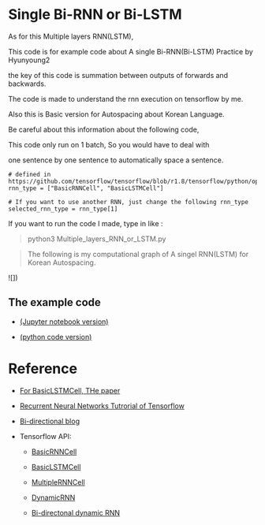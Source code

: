 # Single Bi-RNN or Bi-LSTM

As for this Multiple layers RNN(LSTM),

This code is for example code about A single Bi-RNN(Bi-LSTM) Practice by Hyunyoung2

the key of this code is summation between outputs of forwards and backwards.

The code is made to understand the rnn execution on tensorflow by me.

Also this is Basic version for Autospacing about Korean Language.

Be careful about this information about the following code,

This code only run on 1 batch, So you would have to deal with

one sentence by one sentence to automatically space a sentence.

```
# defined in https://github.com/tensorflow/tensorflow/blob/r1.8/tensorflow/python/ops/rnn_cell_impl.py
rnn_type = ["BasicRNNCell", "BasicLSTMCell"]

# If you want to use another RNN, just change the following rnn_type
selected_rnn_type = rnn_type[1]
```

If you want to run the code I made, type in like :

> python3 Multiple_layers_RNN_or_LSTM.py

> The following is my computational graph of A singel RNN(LSTM) for Korean Autospacing. 

![])

## The example code

- [(Jupyter notebook version)]() 

- [(python code version)]()

# Reference
  
 - [For BasicLSTMCell, THe paper](https://arxiv.org/abs/1409.2329v5)

 - [Recurrent Neural Networks Tutrorial of Tensorflow](https://www.tensorflow.org/tutorials/recurrent)
 
 - [Bi-directional blog](https://guillaumegenthial.github.io/sequence-tagging-with-tensorflow.html)

 - Tensorflow API: 
  
   - [BasicRNNCell](https://www.tensorflow.org/versions/r1.8/api_docs/python/tf/contrib/rnn/BasicRNNCell)
  
   - [BasicLSTMCell](https://www.tensorflow.org/versions/r1.8/api_docs/python/tf/contrib/rnn/BasicLSTMCell)
   
   - [MultipleRNNCell](https://www.tensorflow.org/versions/r1.8/api_docs/python/tf/contrib/rnn/MultiRNNCell)
  
   - [DynamicRNN](https://www.tensorflow.org/versions/master/api_docs/python/tf/nn/dynamic_rnn)
   
   - [Bi-directonal dynamic RNN](https://www.tensorflow.org/version/r1.8/api_docs/python/tf/nn/bidirectional_dynamic_rnn)
  
 

 
